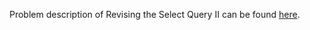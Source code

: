 Problem description of Revising the Select Query II can be found [here](https://www.hackerrank.com/challenges/revising-the-select-query-2/problem).
